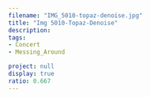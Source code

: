 ```yaml
---
filename: "IMG_5010-topaz-denoise.jpg"
title: "Img 5010-Topaz-Denoise"
description:
tags:
- Concert
- Messing_Around

project: null
display: true
ratio: 0.667
---
```

